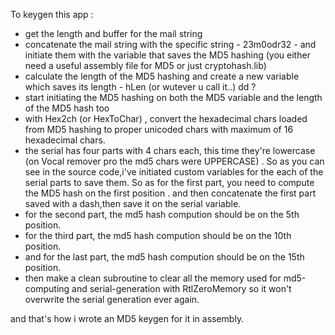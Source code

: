 To keygen this app :
- get the length and buffer for the mail string
- concatenate the mail string with the specific string - 23m0odr32 - and initiate them with the variable that saves the MD5 hashing (you either need a useful assembly file for MD5 or just cryptohash.lib)
- calculate the length of the MD5 hashing and create a new variable which saves its length - hLen (or wutever u call it..) dd ?
- start initiating the MD5 hashing on both the MD5 variable and the length of the MD5 hash too
- with Hex2ch (or HexToChar) , convert the hexadecimal chars loaded from MD5 hashing to proper unicoded chars with maximum of 16 hexadecimal chars.
- the serial has four parts with 4 chars each, this time they're lowercase (on Vocal remover pro the md5 chars were UPPERCASE) . So as you can see in the source code,i've initiated custom variables for the each of the serial parts to save them. So as for the first part, you need to compute the MD5 hash on the first position . and then concatenate the first part saved with a dash,then save it on the serial variable.
- for the second part, the md5 hash compution should be on the 5th position.
- for the third part, the md5 hash compution should be on the 10th position.
- and for the last part, the md5 hash compution should be on the 15th position.
- then make a clean subroutine to clear all the memory used for md5-computing and serial-generation with RtlZeroMemory so it won't overwrite the serial generation ever again.

and that's how i wrote an MD5 keygen for it in assembly.
